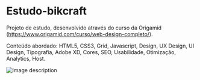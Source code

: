 # Estudo-bikcraft

Projeto de estudo, desenvolvido através do curso da Origamid (https://www.origamid.com/curso/web-design-completo/).

Conteúdo abordado:
HTML5,
CSS3,
Grid,
Javascript,
Design,
UX Design,
UI Design,
Tipografia,
Adobe XD,
Cores,
SEO,
Usabilidade,
Otimização,
Analytics,
Host.

![Image description](https://i.imgur.com/nzEN42N.png)

